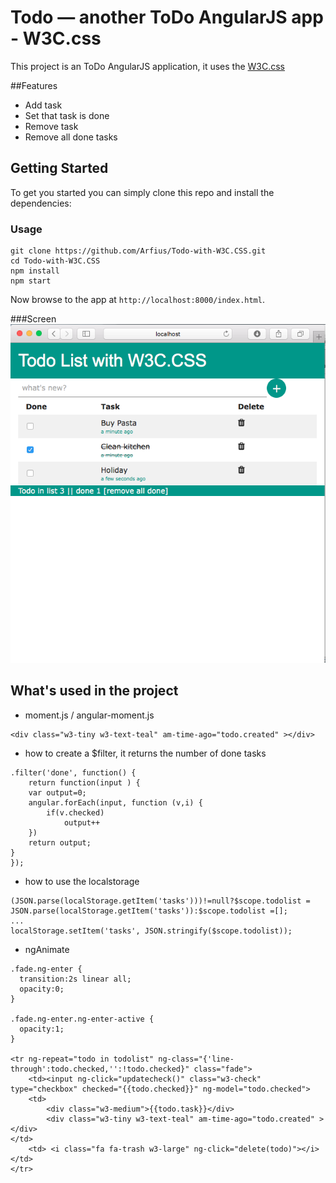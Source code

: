 # Todo — another ToDo AngularJS app - W3C.css
This project is an ToDo AngularJS application, it uses the [W3C.css](http://www.w3schools.com/w3css/default.asp)

##Features
* Add task
* Set that task is done 
* Remove task
* Remove all done tasks


## Getting Started

To get you started you can simply clone this repo and install the dependencies:

### Usage 

```
git clone https://github.com/Arfius/Todo-with-W3C.CSS.git
cd Todo-with-W3C.CSS
npm install
npm start
```

Now browse to the app at `http://localhost:8000/index.html`.

###Screen
![screen](screen.png)

## What's used in the project
* moment.js / angular-moment.js 

```
<div class="w3-tiny w3-text-teal" am-time-ago="todo.created" ></div>
```
* how to create a $filter, it returns the number of done tasks

```
.filter('done', function() {
    return function(input ) {
    var output=0;
    angular.forEach(input, function (v,i) {
        if(v.checked)
            output++
    })
    return output;
}
});

```
* how to use the localstorage

```
(JSON.parse(localStorage.getItem('tasks')))!=null?$scope.todolist = JSON.parse(localStorage.getItem('tasks')):$scope.todolist =[];
...
localStorage.setItem('tasks', JSON.stringify($scope.todolist));

```

* ngAnimate

```
.fade.ng-enter {
  transition:2s linear all;
  opacity:0;
}

.fade.ng-enter.ng-enter-active {
  opacity:1;
}

<tr ng-repeat="todo in todolist" ng-class="{'line-through':todo.checked,'':!todo.checked}" class="fade">
    <td><input ng-click="updatecheck()" class="w3-check" type="checkbox" checked="{{todo.checked}}" ng-model="todo.checked">
    <td>
        <div class="w3-medium">{{todo.task}}</div>
        <div class="w3-tiny w3-text-teal" am-time-ago="todo.created" ></div>
</td>
    <td> <i class="fa fa-trash w3-large" ng-click="delete(todo)"></i> </td>
</tr>


```




